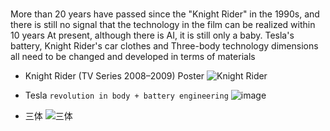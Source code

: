 ###

More than 20 years have passed since the "Knight Rider" in the 1990s, and there is still no signal that the technology in the film can be realized within 10 years At present, although there is AI, it is still only a baby. Tesla's battery, Knight Rider's car clothes and Three-body technology dimensions all need to be changed and developed in terms of materials

* Knight Rider (TV Series 2008–2009) Poster
![Knight Rider](https://user-images.githubusercontent.com/49482363/188314094-26af7feb-5cb4-4d22-929e-be4d15878368.png)

* Tesla `revolution in body + battery engineering`
![image](https://user-images.githubusercontent.com/49482363/188314358-daeeee62-6f40-43ef-94d8-b87dd70c2057.png)

* 三体
![三体](https://imgslim.geekpark.net/uploads/image/file/3b/36/3b3670390b2945f65910db2a02032af6.jpg)
